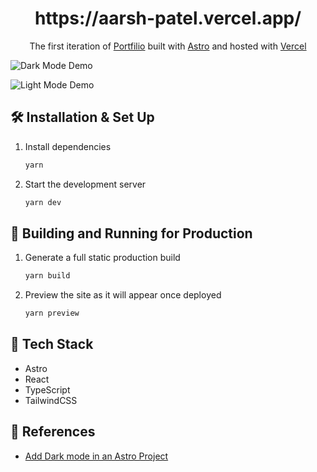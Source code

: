 
<h1 align="center">
  https://aarsh-patel.vercel.app/
</h1>
<p align="center">
  The first iteration of <a href="https://aarsh-patel.vercel.app/" target="_blank">Portfilio</a> built with <a href="https://www.astro.build/" target="_blank">Astro</a> and hosted with <a href="https://www.vercel.com/" target="_blank">Vercel</a>
</p>

![Dark Mode Demo](https://raw.githubusercontent.com/muhesh-kumar/portfolio/main/public/assets/images/dark.png)

![Light Mode Demo](https://raw.githubusercontent.com/muhesh-kumar/portfolio/main/public/assets/images/light.png)

## 🛠 Installation & Set Up

1. Install dependencies

   ```sh
   yarn
   ```

1. Start the development server

   ```sh
   yarn dev
   ```

## 🚀 Building and Running for Production

1. Generate a full static production build

   ```sh
   yarn build
   ```

1. Preview the site as it will appear once deployed

   ```sh
   yarn preview
   ```

## 🧰 Tech Stack

- Astro
- React
- TypeScript
- TailwindCSS

## 📖 References

- [Add Dark mode in an Astro Project](https://www.kevinzunigacuellar.com/blog/dark-mode-in-astro/)

